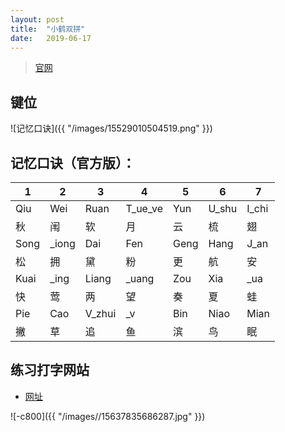 ```yaml
---
layout: post
title:  "小鹤双拼"
date:   2019-06-17
---
```


> [官网](https://www.flypy.com/pin.html)

## 键位

![记忆口诀]({{ "/images/15529010504519.png" }})

## 记忆口诀（官方版）：

| 1 | 2 | 3 | 4 | 5 | 6 | 7 |
| --- | --- | --- | --- | --- | --- | --- |
| Qiu | Wei | Ruan | T_ue_ve | Yun | U_shu | I_chi  |
| 秋 | 闱 | 软 | 月 | 云 | 梳 | 翅 |
| Song | _iong | Dai | Fen | Geng | Hang | J_an |
| 松 | 拥 | 黛 | 粉 | 更 | 航 | 安 |
| Kuai | _ing | Liang | _uang | Zou | Xia | _ua |
| 快 | 莺 | 两 | 望 | 奏 | 夏 | 蛙 |
| Pie | Cao | V_zhui | _v | Bin | Niao | Mian |
| 撇 | 草 | 追 | 鱼 | 滨 | 鸟 | 眠 |

## 练习打字网站

- [网址](http://typing.sjz.io/#/article)

![-c800]({{ "/images//15637835686287.jpg" }})
